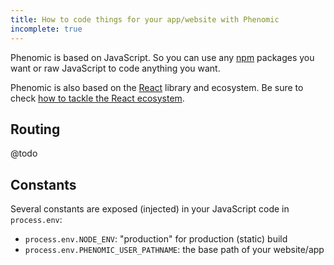 ```yaml
---
title: How to code things for your app/website with Phenomic
incomplete: true
---
```


Phenomic is based on JavaScript.
So you can use any [npm](https://www.npmjs.com/) packages you want
or raw JavaScript to code anything you want.

Phenomic is also based on the [React](http://facebook.github.io/react/) library
and ecosystem.
Be sure to check
[how to tackle the React ecosystem](https://github.com/petehunt/react-howto).

## Routing

@todo

## Constants

Several constants are exposed (injected) in your JavaScript code in
``process.env``:

- ``process.env.NODE_ENV``: "production" for production (static) build
- ``process.env.PHENOMIC_USER_PATHNAME``: the base path of your website/app

